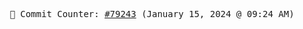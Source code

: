 <p align="center">
    <samp>
        📮 Commit Counter: <a href="https://github.com/Javascript-void0/Javascript-void0/commits/main">#79243</a> (January 15, 2024 @ 09:24 AM)
    </samp>
</p>